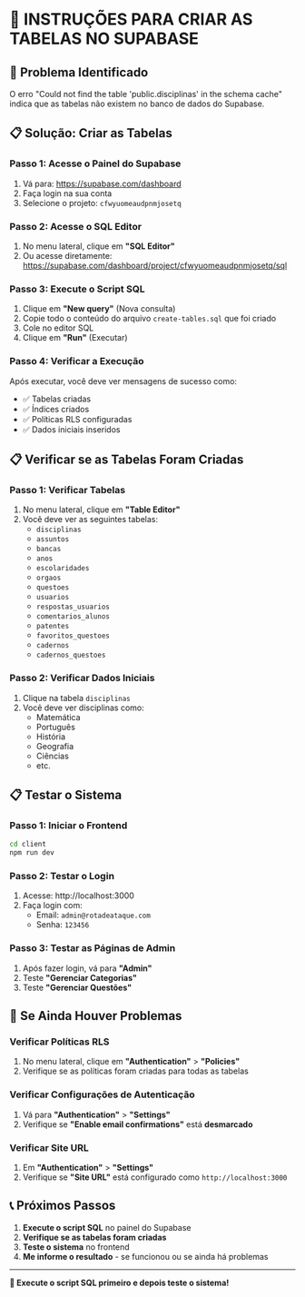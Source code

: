 # 🔧 **INSTRUÇÕES PARA CRIAR AS TABELAS NO SUPABASE**

## 🎯 **Problema Identificado**
O erro "Could not find the table 'public.disciplinas' in the schema cache" indica que as tabelas não existem no banco de dados do Supabase.

## 📋 **Solução: Criar as Tabelas**

### **Passo 1: Acesse o Painel do Supabase**
1. Vá para: https://supabase.com/dashboard
2. Faça login na sua conta
3. Selecione o projeto: `cfwyuomeaudpnmjosetq`

### **Passo 2: Acesse o SQL Editor**
1. No menu lateral, clique em **"SQL Editor"**
2. Ou acesse diretamente: https://supabase.com/dashboard/project/cfwyuomeaudpnmjosetq/sql

### **Passo 3: Execute o Script SQL**
1. Clique em **"New query"** (Nova consulta)
2. Copie todo o conteúdo do arquivo `create-tables.sql` que foi criado
3. Cole no editor SQL
4. Clique em **"Run"** (Executar)

### **Passo 4: Verificar a Execução**
Após executar, você deve ver mensagens de sucesso como:
- ✅ Tabelas criadas
- ✅ Índices criados
- ✅ Políticas RLS configuradas
- ✅ Dados iniciais inseridos

## 📋 **Verificar se as Tabelas Foram Criadas**

### **Passo 1: Verificar Tabelas**
1. No menu lateral, clique em **"Table Editor"**
2. Você deve ver as seguintes tabelas:
   - `disciplinas`
   - `assuntos`
   - `bancas`
   - `anos`
   - `escolaridades`
   - `orgaos`
   - `questoes`
   - `usuarios`
   - `respostas_usuarios`
   - `comentarios_alunos`
   - `patentes`
   - `favoritos_questoes`
   - `cadernos`
   - `cadernos_questoes`

### **Passo 2: Verificar Dados Iniciais**
1. Clique na tabela `disciplinas`
2. Você deve ver disciplinas como:
   - Matemática
   - Português
   - História
   - Geografia
   - Ciências
   - etc.

## 📋 **Testar o Sistema**

### **Passo 1: Iniciar o Frontend**
```bash
cd client
npm run dev
```

### **Passo 2: Testar o Login**
1. Acesse: http://localhost:3000
2. Faça login com:
   - Email: `admin@rotadeataque.com`
   - Senha: `123456`

### **Passo 3: Testar as Páginas de Admin**
1. Após fazer login, vá para **"Admin"**
2. Teste **"Gerenciar Categorias"**
3. Teste **"Gerenciar Questões"**

## 🚨 **Se Ainda Houver Problemas**

### **Verificar Políticas RLS**
1. No menu lateral, clique em **"Authentication"** > **"Policies"**
2. Verifique se as políticas foram criadas para todas as tabelas

### **Verificar Configurações de Autenticação**
1. Vá para **"Authentication"** > **"Settings"**
2. Verifique se **"Enable email confirmations"** está **desmarcado**

### **Verificar Site URL**
1. Em **"Authentication"** > **"Settings"**
2. Verifique se **"Site URL"** está configurado como `http://localhost:3000`

## 📞 **Próximos Passos**

1. **Execute o script SQL** no painel do Supabase
2. **Verifique se as tabelas foram criadas**
3. **Teste o sistema** no frontend
4. **Me informe o resultado** - se funcionou ou se ainda há problemas

---

**🎯 Execute o script SQL primeiro e depois teste o sistema!**
